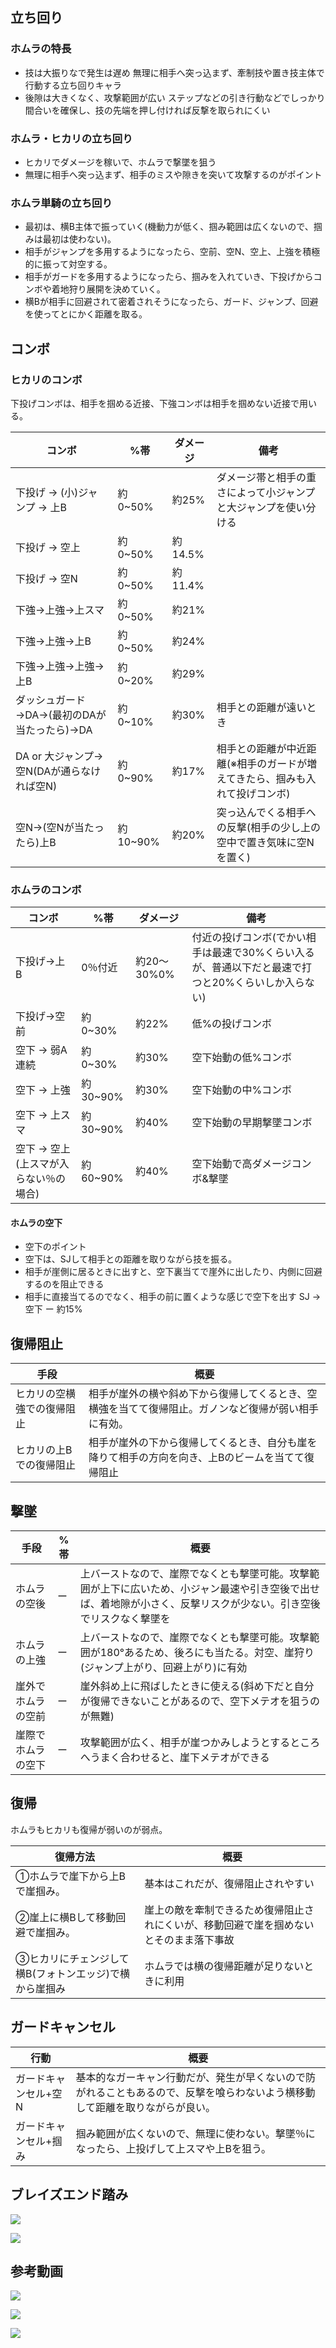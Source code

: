 
## 立ち回り

### ホムラの特長

- 技は大振りなで発生は遅め	無理に相手へ突っ込まず、牽制技や置き技主体で行動する立ち回りキャラ
- 後隙は大きくなく、攻撃範囲が広い	ステップなどの引き行動などでしっかり間合いを確保し、技の先端を押し付ければ反撃を取られにくい

### ホムラ・ヒカリの立ち回り

- ヒカリでダメージを稼いで、ホムラで撃墜を狙う
- 無理に相手へ突っ込まず、相手のミスや隙きを突いて攻撃するのがポイント

### ホムラ単騎の立ち回り

- 最初は、横B主体で振っていく(機動力が低く、掴み範囲は広くないので、掴みは最初は使わない)。
- 相手がジャンプを多用するようになったら、空前、空N、空上、上強を積極的に振って対空する。
- 相手がガードを多用するようになったら、掴みを入れていき、下投げからコンボや着地狩り展開を決めていく。
- 横Bが相手に回避されて密着されそうになったら、ガード、ジャンプ、回避を使ってとにかく距離を取る。


## コンボ

### ヒカリのコンボ

下投げコンボは、相手を掴める近接、下強コンボは相手を掴めない近接で用いる。

コンボ|%帯|ダメージ|備考
--|--|--|--
下投げ → (小)ジャンプ → 上B|約0~50%|約25%|ダメージ帯と相手の重さによって小ジャンプと大ジャンプを使い分ける	
下投げ → 空上|約0~50%|約14.5%
下投げ → 空N|約0~50%|約11.4%
下強→上強→上スマ|約0~50%|約21%
下強→上強→上B|約0~50%|約24%
下強→上強→上強→上B|約0~20%|約29%
ダッシュガード→DA→(最初のDAが当たったら)→DA|約0~10%|約30%|相手との距離が遠いとき	
DA or 大ジャンプ→空N(DAが通らなければ空N)|約0~90%|約17%|相手との距離が中近距離(※相手のガードが増えてきたら、掴みも入れて投げコンボ)	
空N→(空Nが当たったら)上B|約10~90%|約20%|突っ込んでくる相手への反撃(相手の少し上の空中で置き気味に空Nを置く)

### ホムラのコンボ

コンボ|%帯|ダメージ|備考
--|--|--|--
下投げ→上B|0％付近|約20〜30%0%|付近の投げコンボ(でかい相手は最速で30%くらい入るが、普通以下だと最速で打つと20%くらいしか入らない)	
下投げ→空前|約0~30%|約22%|低%の投げコンボ	
空下 → 弱A連続|約0~30%|約30%|空下始動の低%コンボ	
空下 → 上強|約30~90%|約30%|空下始動の中%コンボ	
空下 → 上スマ|約30~90%|約40%|空下始動の早期撃墜コンボ	
空下 → 空上(上スマが入らない％の場合)|約60~90%|約40%|空下始動で高ダメージコンボ&撃墜	

#### ホムラの空下

- 空下のポイント
- 空下は、SJして相手との距離を取りながら技を振る。
- 相手が崖側に居るときに出すと、空下裏当てで崖外に出したり、内側に回避するのを阻止できる
- 相手に直接当てるのでなく、相手の前に置くような感じで空下を出す	SJ → 空下	ー	約15%



## 復帰阻止


手段|概要
--|--
ヒカリの空横強での復帰阻止|相手が崖外の横や斜め下から復帰してくるとき、空横強を当てて復帰阻止。ガノンなど復帰が弱い相手に有効。
ヒカリの上Bでの復帰阻止|相手が崖外の下から復帰してくるとき、自分も崖を降りて相手の方向を向き、上Bのビームを当てて復帰阻止

## 撃墜

手段|%帯|概要
--|--|--
ホムラの空後|ー|上バーストなので、崖際でなくとも撃墜可能。攻撃範囲が上下に広いため、小ジャン最速や引き空後で出せば、着地隙が小さく、反撃リスクが少ない。引き空後でリスクなく撃墜を
ホムラの上強|ー|上バーストなので、崖際でなくとも撃墜可能。攻撃範囲が180°あるため、後ろにも当たる。対空、崖狩り(ジャンプ上がり、回避上がり)に有効
崖外でホムラの空前|ー|崖外斜め上に飛ばしたときに使える(斜め下だと自分が復帰できないことがあるので、空下メテオを狙うのが無難)
崖際でホムラの空下|ー|攻撃範囲が広く、相手が崖つかみしようとするところへうまく合わせると、崖下メテオができる

## 復帰

ホムラもヒカリも復帰が弱いのが弱点。


復帰方法|概要
--|--
①ホムラで崖下から上Bで崖掴み。|基本はこれだが、復帰阻止されやすい
②崖上に横Bして移動回避で崖掴み。|崖上の敵を牽制できるため復帰阻止されにくいが、移動回避で崖を掴めないとそのまま落下事故
③ヒカリにチェンジして横B(フォトンエッジ)で横から崖掴み|ホムラでは横の復帰距離が足りないときに利用



## ガードキャンセル

行動|概要
--|--
ガードキャンセル+空N|基本的なガーキャン行動だが、発生が早くないので防がれることもあるので、反撃を喰らわないよう横移動して距離を取りながらが良い。
ガードキャンセル+掴み|掴み範囲が広くないので、無理に使わない。撃墜％になったら、上投げして上スマや上Bを狙う。

## ブレイズエンド踏み

[![](https://img.youtube.com/vi/D43pe7gTYQ/0.jpg)](https://www.youtube.com/watch?v=D43pe7gTYQ)

[![](https://img.youtube.com/vi/7idB3iO2rG8/0.jpg)](https://www.youtube.com/watch?v=7idB3iO2rG8)

## 参考動画

[![](https://img.youtube.com/vi/YzLP2PcSxDU/0.jpg)](https://www.youtube.com/watch?v=YzLP2PcSxDU)

[![](https://img.youtube.com/vi/Ikm10-MPi5w/0.jpg)](https://www.youtube.com/watch?v=Ikm10-MPi5w)

[![](https://img.youtube.com/vi/YzLP2PcSxDU/0.jpg)](https://www.youtube.com/watch?v=YzLP2PcSxDU)
